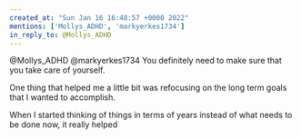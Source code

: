 ```yaml
---
created_at: "Sun Jan 16 16:48:57 +0000 2022"
mentions: ['Mollys_ADHD', 'markyerkes1734']
in_reply_to: @Mollys_ADHD
---
```


@Mollys_ADHD @markyerkes1734 You definitely need to make sure that you  take care of yourself.

One thing that helped me a little bit was refocusing on the long term goals that I wanted to accomplish. 

When I started thinking of things in terms of years instead of what needs to be done now, it really helped